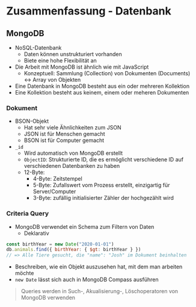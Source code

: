# Zusammenfassung - Datenbank

## MongoDB

- NoSQL-Datenbank
  - Daten können unstrukturiert vorhanden
  - Biete eine hohe Flexibilität an
- Die Arbeit mit MongoDB ist ähnlich wie mit JavaScript
  - Konzeptuell: Sammlung (Collection) von Dokumenten (Documents) <-> Array von Objekten
- Eine Datenbank in MongoDB besteht aus ein oder mehreren Kollektion
- Eine Kollektion besteht aus keinem, einem oder meheren Dokumenten

### Dokument

- BSON-Objekt
  - Hat sehr viele Ähnlichkeiten zum JSON
  - JSON ist für Menschen gemacht
  - BSON ist für Computer gemacht
- `_id`
  - Wird automatisch von MongoDB erstellt
  - `ObjectID`: Strukturierte ID, die es ermöglicht verschiedene ID auf verschiedenen Datenbanken zu haben
  - 12-Byte:
    - 4-Byte: Zeitstempel
    - 5-Byte: Zufallswert vom Prozess erstellt, einzigartig für Server/Computer
    - 3-Byte: zufällig initialisierter Zähler der hochgezählt wird

### Criteria Query

- MongoDB verwendet ein Schema zum Filtern von Daten
  - Deklarativ

```js
const birthYear = new Date("2020-01-01")
db.animals.find({ birthYear: { $gt: birthYear } })
// => Alle Tiere gesucht, die "name": "Josh" im Dokument beinhalten
```

- Beschreiben, wie ein Objekt auszusehen hat, mit dem man arbeiten möchte
- `new Date` lässt sich auch in MongoDB Compass ausführen

> Queries werden in Such-, Akualisierung-, Löschoperatoren von MongoDB verwenden
